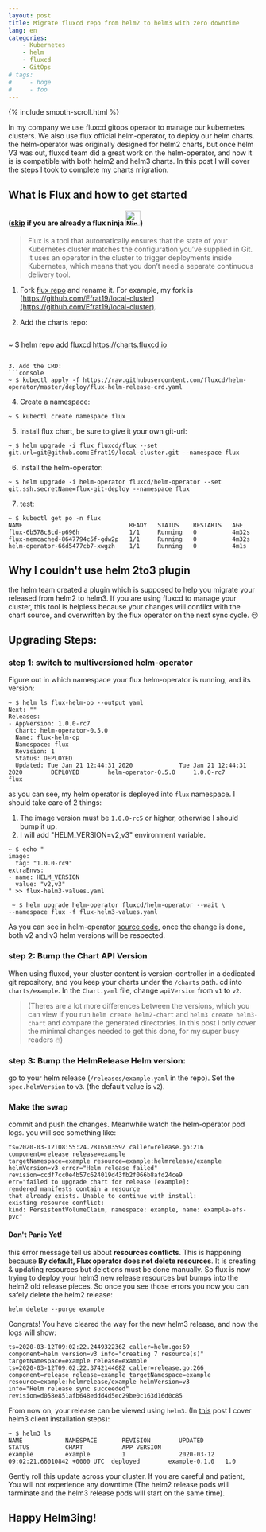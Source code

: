 ```yaml
---
layout: post
title: Migrate fluxcd repo from helm2 to helm3 with zero downtime
lang: en
categories:
    - Kubernetes
    - helm
    - fluxcd
    - GitOps
# tags:
#     - hoge
#     - foo
---
```

{% include smooth-scroll.html %}

In my company we use fluxcd gitops operaor to manage our kubernetes clusters. We also use flux official helm-operator, to deploy our helm charts. the helm-operator was originally designed for helm2 charts, but once helm V3 was out, fluxcd team did a great work on the helm-operator, and now it is is compatible with both helm2 and helm3 charts. In this post I will cover the steps I took to complete my charts migration.

## What is Flux and how to get started

#### (<a href="#move">skip</a> if you are already a flux ninja <img src="https://emojipedia-us.s3.dualstack.us-west-1.amazonaws.com/thumbs/120/emojipedia/240/ninja_1f977.png" srcset="https://emojipedia-us.s3.dualstack.us-west-1.amazonaws.com/thumbs/240/emojipedia/240/ninja_1f977.png 2x" alt="Ninja on Emojipedia 13.0" width="30" height="30">)

> Flux is a tool that automatically ensures that the state of your Kubernetes cluster matches the configuration you’ve supplied in Git. It uses an operator in the cluster to trigger deployments inside Kubernetes, which means that you don’t need a separate continuous delivery tool.

1. Fork [flux repo](https://github.com/fluxcd/flux-get-started) and rename it. 
For example, my fork is [https://github.com/Efrat19/local-cluster](https://github.com/Efrat19/local-cluster).

2. Add the charts repo:
   ```console 
~ $ helm repo add fluxcd https://charts.fluxcd.io
```

3. Add the CRD: 
```console 
~ $ kubectl apply -f https://raw.githubusercontent.com/fluxcd/helm-operator/master/deploy/flux-helm-release-crd.yaml
```

4. Create a namespace:
```console 
~ $ kubectl create namespace flux
```

5. Install flux chart, be sure to give it your own git-url:
```console 
~ $ helm upgrade -i flux fluxcd/flux --set git.url=git@github.com:Efrat19/local-cluster.git --namespace flux
```

6. Install the helm-operator:
```console 
~ $ helm upgrade -i helm-operator fluxcd/helm-operator --set git.ssh.secretName=flux-git-deploy --namespace flux
```

7. test:
```console
~ $ kubectl get po -n flux
NAME                              READY   STATUS    RESTARTS   AGE
flux-6b578c8cd-p696h              1/1     Running   0          4m32s
flux-memcached-8647794c5f-gdw2p   1/1     Running   0          4m32s
helm-operator-66d5477cb7-xwgzh    1/1     Running   0          4m1s
```

## Why I couldn't use helm 2to3 plugin

the helm team created a plugin which is supposed to help you migrate your released from helm2 to helm3. If you are using fluxcd to manage your cluster, this tool is helpless because your changes will conflict with the chart source, and overwritten by the flux operator on the next sync cycle. :cry:

## <a id="move">Upgrading Steps:</a>

### step 1: switch to multiversioned helm-operator

Figure out in which namespace your flux helm-operator is running, and its version:
```console
~ $ helm ls flux-helm-op --output yaml
Next: ""
Releases:
- AppVersion: 1.0.0-rc7
  Chart: helm-operator-0.5.0
  Name: flux-helm-op
  Namespace: flux
  Revision: 1
  Status: DEPLOYED
  Updated: Tue Jan 21 12:44:31 2020             Tue Jan 21 12:44:31 2020        DEPLOYED        helm-operator-0.5.0     1.0.0-rc7       flux            
```

as you can see, my helm operator is deployed into `flux` namespace. I should take care of 2 things:
1. The image version must be `1.0.0-rc5` or higher, otherwise I should bump it up.
2. I will add "HELM_VERSION=v2,v3" environment variable. 

```console
~ $ echo "
image:
  tag: "1.0.0-rc9"
extraEnvs: 
- name: HELM_VERSION
  value: "v2,v3"
" >> flux-helm3-values.yaml
```
```console
 ~ $ helm upgrade helm-operator fluxcd/helm-operator --wait \
--namespace flux -f flux-helm3-values.yaml
```

As you can see in helm-operator [source code](https://github.com/fluxcd/helm-operator/blob/9951e409d5f8e14eee0139194b85290f42939247/cmd/helm-operator/main.go#L213-L234), once the change is done, both v2 and v3 helm versions will be respected.


### step 2: Bump the Chart API Version

When using fluxcd, your cluster content is version-controller in a dedicated git repository, and you keep your charts under the  `/charts` path. cd into `charts/example`. In the `Chart.yaml` file, change `apiVersion` from `v1` to `v2`.

> (Theres are a lot more differences between the versions, which you can view if you run `helm create helm2-chart` and `helm3 create helm3-chart` and compare the generated directories. In this post I only cover the minimal changes needed to get this done, for my super busy readers :fire:) 

### step 3: Bump the HelmRelease Helm version:

go to your helm release (`/releases/example.yaml` in the repo). Set the `spec.helmVersion` to `v3`. (the default value is `v2`).

### Make the swap

commit and push the changes. Meanwhile watch the helm-operator pod logs. you will see something like:

```console
ts=2020-03-12T08:55:24.281650359Z caller=release.go:216
component=release release=example
targetNamespace=example resource=example:helmrelease/example
helmVersion=v3 error="Helm release failed"
revision=ccdf7cc0e4b57c624019d43fb2f066b8afd24ce9
err="failed to upgrade chart for release [example]:
rendered manifests contain a resource
that already exists. Unable to continue with install:
existing resource conflict:
kind: PersistentVolumeClaim, namespace: example, name: example-efs-pvc"
```
#### Don't Panic Yet!
this error message tell us about **resources conflicts**. This is happening because **By default, Flux operator does not delete resources**. It is creating & updating resources but deletions must be done manually. So flux is now trying to deploy your helm3 new release resources but bumps into the helm2 old release pieces. So once you see those errors you now you can safely delete the helm2 release:

```console
helm delete --purge example
```

Congrats! You have cleared the way for the new helm3 release, and now the logs will show:
```conosle
ts=2020-03-12T09:02:22.244932236Z caller=helm.go:69
component=helm version=v3 info="creating 7 resource(s)"
targetNamespace=example release=example
ts=2020-03-12T09:02:22.374214468Z caller=release.go:266
component=release release=example targetNamespace=example
resource=example:helmrelease/example helmVersion=v3
info="Helm release sync succeeded" revision=d058e851afb648eddd4d5ec29be0c163d16d0c85
```

From now on, your release can be viewed using `helm3`. (In [this](/blog/kubernetes/helm/2020/03/11/the-server-was-unable-to-return-a-response-in-the-time-allotted,-but-may-still-be-processing-the-request-(get-configmaps)-OR-Why-Its-Time-to-Move-to-Helm3.html) post I cover helm3 client installation steps):

```console
~ $ helm3 ls
NAME            NAMESPACE       REVISION        UPDATED                                 STATUS          CHART           APP VERSION
example         example         1               2020-03-12 09:02:21.66010842 +0000 UTC  deployed        example-0.1.0   1.0        
```

Gently roll this update across your cluster. If you are careful and patient, You will not experience any downtime (The helm2 release pods will tarminate and the helm3 release pods will start on the same time).

## Happy Helm3ing!

